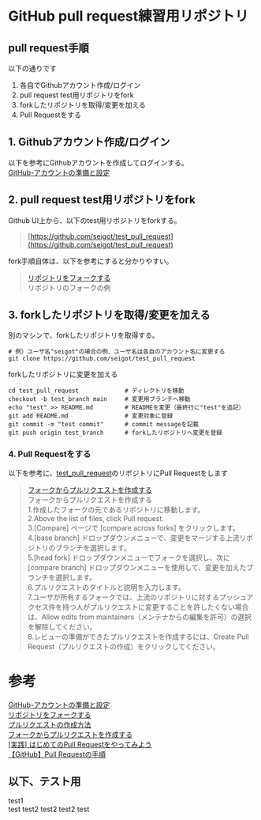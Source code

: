 # GitHub pull request練習用リポジトリ


## pull request手順

以下の通りです

1. 各自でGithubアカウント作成/ログイン
1. pull request test用リポジトリをfork
1. forkしたリポジトリを取得/変更を加える
1. Pull Requestをする

## 1. Githubアカウント作成/ログイン

以下を参考にGithubアカウントを作成してログインする。<br>
[GitHub-アカウントの準備と設定](https://git-scm.com/book/ja/v2/GitHub-アカウントの準備と設定)

## 2. pull request test用リポジトリをfork

Github UI上から、以下のtest用リポジトリをforkする。<br>
> [https://github.com/seigot/test_pull_request](https://github.com/seigot/test_pull_request)

fork手順自体は、以下を参考にすると分かりやすい。

> [リポジトリをフォークする](https://docs.github.com/ja/free-pro-team@latest/github/getting-started-with-github/fork-a-repo)<br>
> リポジトリのフォークの例

## 3. forkしたリポジトリを取得/変更を加える

別のマシンで、forkしたリポジトリを取得する。

```
# 例）ユーザ名"seigot"の場合の例、ユーザ名は各自のアカウント名に変更する
git clone https://github.com/seigot/test_pull_request
```

forkしたリポジトリに変更を加える

```
cd test_pull_request             # ディレクトリを移動
checkout -b test_branch main     # 変更用ブランチへ移動
echo "test" >> README.md         # READMEを変更（最終行に"test"を追記）
git add README.md                # 変更対象に登録
git commit -m "test commit"      # commit messageを記載
git push origin test_branch      # forkしたリポジトリへ変更を登録
```

### 4. Pull Requestをする

以下を参考に、[test_pull_request](https://github.com/seigot/test_pull_request)のリポジトリにPull Requestをします<br>

>[フォークからプルリクエストを作成する](https://docs.github.com/ja/free-pro-team@latest/github/collaborating-with-issues-and-pull-requests/creating-a-pull-request-from-a-fork)<br>
フォークからプルリクエストを作成する<br>
1.作成したフォークの元であるリポジトリに移動します。<br>
2.Above the list of files, click  Pull request.<br>
3.[Compare] ページで [compare across forks] をクリックします。<br>
4.[base branch] ドロップダウンメニューで、変更をマージする上流リポジトリのブランチを選択します。<br>
5.[head fork] ドロップダウンメニューでフォークを選択し、次に [compare branch] ドロップダウンメニューを使用して、変更を加えたブランチを選択します。<br>
6.プルリクエストのタイトルと説明を入力します。<br>
7.ユーザが所有するフォークでは、上流のリポジトリに対するプッシュアクセス件を持つ人がプルリクエストに変更することを許したくない場合は、Allow edits from maintainers（メンテナからの編集を許可）の選択を解除してください。<br>
8.レビューの準備ができたプルリクエストを作成するには、Create Pull Request（プルリクエストの作成）をクリックしてください。<br>


# 参考
[GitHub-アカウントの準備と設定](https://git-scm.com/book/ja/v2/GitHub-アカウントの準備と設定)<br>
[リポジトリをフォークする](https://docs.github.com/ja/free-pro-team@latest/github/getting-started-with-github/fork-a-repo)<br>
[プルリクエストの作成方法](https://docs.github.com/ja/free-pro-team@latest/github/collaborating-with-issues-and-pull-requests/creating-a-pull-request)<br>
[フォークからプルリクエストを作成する](https://docs.github.com/ja/free-pro-team@latest/github/collaborating-with-issues-and-pull-requests/creating-a-pull-request-from-a-fork)<br>
[[実践] はじめてのPull Requestをやってみよう](https://qiita.com/wataryooou/items/8dce6b6d5f54ab2cef04)<br>
[【GitHub】Pull Requestの手順](https://qiita.com/aipacommander/items/d61d21988a36a4d0e58b)<br>

## 以下、テスト用
test1 <br>
test
test2
test2
test2
test
